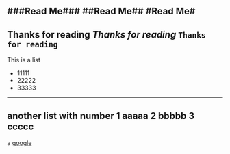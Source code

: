 ###Read Me###
##Read Me##
#Read Me#
---
**Thanks for reading**
*Thanks for reading*
`Thanks for reading`
---
This is a list
* 11111
* 22222
* 33333
---
another list with number
1 aaaaa
2 bbbbb
3 ccccc
---
a [google](www.google.com)

